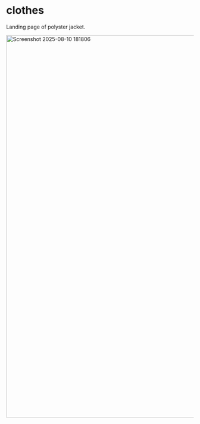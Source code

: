 # clothes
Landing page of polyster jacket.

<img width="1887" height="1029" alt="Screenshot 2025-08-10 181806" src="https://github.com/user-attachments/assets/a4a4e281-8ffc-4165-b97d-c8d4a90634e9" />
